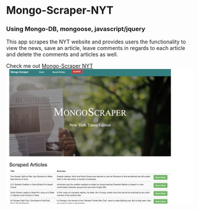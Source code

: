 # Mongo-Scraper-NYT
### Using Mongo-DB, mongoose, javascript/jquery

This app scrapes the NYT website and provides users the functionality to view the news, save an article, leave comments in regards to each article and delete the comments and articles as well.

Check me out [Mongo-Scraper NYT](https://quiet-shelf-54583.herokuapp.com/)
![Mongo NYT](public/images/Mongo.png)
